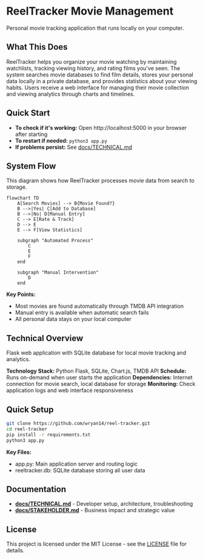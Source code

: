 # ReelTracker Movie Management
Personal movie tracking application that runs locally on your computer.

## What This Does
ReelTracker helps you organize your movie watching by maintaining watchlists, tracking viewing history, and rating films you've seen. The system searches movie databases to find film details, stores your personal data locally in a private database, and provides statistics about your viewing habits. Users receive a web interface for managing their movie collection and viewing analytics through charts and timelines.

## Quick Start
- **To check if it's working:** Open http://localhost:5000 in your browser after starting
- **To restart if needed:** `python3 app.py`
- **If problems persist:** See [docs/TECHNICAL.md](docs/TECHNICAL.md)

## System Flow
This diagram shows how ReelTracker processes movie data from search to storage.

```mermaid
flowchart TD
    A[Search Movies] --> B{Movie Found?}
    B -->|Yes| C[Add to Database]
    B -->|No| D[Manual Entry]
    C --> E[Rate & Track]
    D --> E
    E --> F[View Statistics]

    subgraph "Automated Process"
        C
        E
        F
    end

    subgraph "Manual Intervention"
        D
    end
```

**Key Points:**
- Most movies are found automatically through TMDB API integration
- Manual entry is available when automatic search fails
- All personal data stays on your local computer

## Technical Overview

Flask web application with SQLite database for local movie tracking and analytics.

**Technology Stack:** Python Flask, SQLite, Chart.js, TMDB API
**Schedule:** Runs on-demand when user starts the application
**Dependencies:** Internet connection for movie search, local database for storage
**Monitoring:** Check application logs and web interface responsiveness

## Quick Setup

```bash
git clone https://github.com/wryan14/reel-tracker.git
cd reel-tracker
pip install -r requirements.txt
python3 app.py
```

**Key Files:**
- app.py: Main application server and routing logic
- reeltracker.db: SQLite database storing all user data

## Documentation

- **[docs/TECHNICAL.md](docs/TECHNICAL.md)** - Developer setup, architecture, troubleshooting
- **[docs/STAKEHOLDER.md](docs/STAKEHOLDER.md)** - Business impact and strategic value

## License

This project is licensed under the MIT License - see the [LICENSE](LICENSE) file for details.